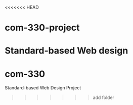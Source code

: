 <<<<<<< HEAD
# com-330-project
Standard-based Web design
=======
# com-330
Standard-based Web Design
Project 
>>>>>>> add folder

